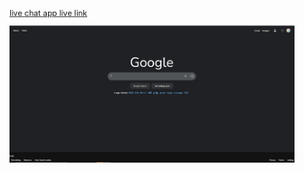 [live chat app live link]( https://ajaxhn1.github.io/googleclone/)

![page imag](./googleclone.JPG)

